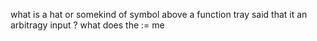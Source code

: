 

what is a hat or somekind of symbol above a function tray said that it an arbitragy input ? 
what does the $:=$ me